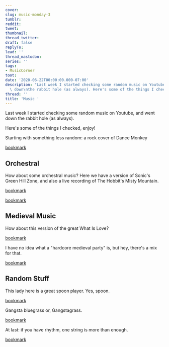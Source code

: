 ```yaml
---
cover:
slug: music-monday-3
tumblr:
reddit:
tweet:
thumbnail:
thread_twitter:
draft: false
replyTo:
lead: ''
thread_mastodon:
series: ''
tags:
- MusicCorner
toot:
date: '2020-06-22T00:00:00.000-07:00'
description: "Last week I started checking some random music on Youtube, and went\
  \ down\nthe rabbit hole (as always). Here's some of the things I checked, enjoy!"
thread: ''
title: 'Music '
---
```


Last week I started checking some random music on Youtube, and went down the rabbit hole (as always).


Here's some of the things I checked, enjoy!


Starting with something less random: a rock cover of Dance Monkey


[bookmark](https://www.youtube.com/watch?v=rl9FFZZnWWo)


## Orchestral


How about some orchestral music? Here we have a version of Sonic's Green Hill Zone, and also a live recording of The Hobbit's Misty Mountain.


[bookmark](https://www.youtube.com/watch?v=ScziwuuWf_M)


[bookmark](https://www.youtube.com/watch?v=ubHSQ-wu7hw)


## Medieval Music


How about this version of the great What Is Love?


[bookmark](https://www.youtube.com/watch?v=Kbj4bulZX2Y)


I have no idea what a "hardcore medieval party" is, but hey, there's a mix for that.


[bookmark](https://www.youtube.com/watch?v=xaRNvJLKP1E)


## Random Stuff


This lady here is a great spoon player. Yes, spoon.


[bookmark](https://www.youtube.com/watch?v=_nLmM9kcBKs)


Gangsta bluegrass or, Gangstagrass.


[bookmark](https://www.youtube.com/watch?v=cCEHQ_nhxOA)


At last: if you have rhythm, one string is more than enough.


[bookmark](https://www.youtube.com/watch?v=E8H-67ILaqc)

